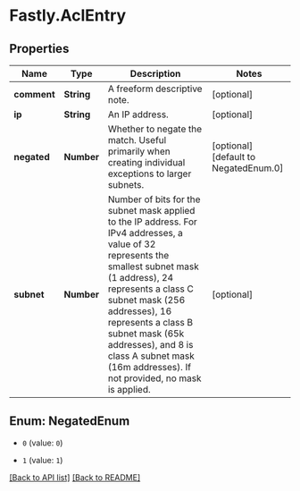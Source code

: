 # Fastly.AclEntry

## Properties

Name | Type | Description | Notes
------------ | ------------- | ------------- | -------------
**comment** | **String** | A freeform descriptive note. | [optional] 
**ip** | **String** | An IP address. | [optional] 
**negated** | **Number** | Whether to negate the match. Useful primarily when creating individual exceptions to larger subnets. | [optional] [default to NegatedEnum.0]
**subnet** | **Number** | Number of bits for the subnet mask applied to the IP address.  For IPv4 addresses, a value of 32 represents the smallest subnet mask (1 address), 24 represents a class C subnet mask (256 addresses), 16 represents a class B subnet mask (65k addresses),  and 8 is class A subnet mask (16m addresses). If not provided, no mask is applied. | [optional] 



## Enum: NegatedEnum


* `0` (value: `0`)

* `1` (value: `1`)





[[Back to API list]](../../README.md#endpoints) [[Back to README]](../../README.md)
